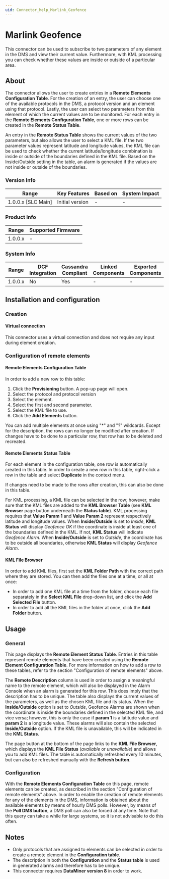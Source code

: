 ```yaml
---
uid: Connector_help_Marlink_Geofence
---
```


# Marlink Geofence

This connector can be used to subscribe to two parameters of any element in the DMS and view their current value. Furthermore, with KML processing you can check whether these values are inside or outside of a particular area.

## About

The connector allows the user to create entries in a **Remote Elements Configuration Table**. For the creation of an entry, the user can choose one of the available protocols in the DMS, a protocol version and an element using that protocol. Lastly, the user can select two parameters from this element of which the current values are to be monitored. For each entry in the **Remote Elements Configuration Table**, one or more rows can be created in the **Remote Status Table**.

An entry in the **Remote Status Table** shows the current values of the two parameters, but also allows the user to select a KML file. If the two parameter values represent latitude and longitude values, the KML file can be used to check whether the current latitude/longitude combination is inside or outside of the boundaries defined in the KML file. Based on the Inside/Outside setting in the table, an alarm is generated if the values are not inside or outside of the boundaries.

### Version Info

| Range                | Key Features     | Based on     | System Impact     |
|----------------------|------------------|--------------|-------------------|
| 1.0.0.x [SLC Main]   | Initial version  | -            | -                 |

### Product Info

| Range     | Supported Firmware     |
|-----------|------------------------|
| 1.0.0.x   | -                      |

### System Info

| Range     | DCF Integration     | Cassandra Compliant     | Linked Components     | Exported Components     |
|-----------|---------------------|-------------------------|-----------------------|-------------------------|
| 1.0.0.x   | No                  | Yes                     | -                     | -                       |

## Installation and configuration

### Creation

#### Virtual connection

This connector uses a virtual connection and does not require any input during element creation.

### Configuration of remote elements

#### Remote Elements Configuration Table

In order to add a new row to this table:

1. Click the **Provisioning** button. A pop-up page will open.
1. Select the protocol and protocol version
1. Select the element.
1. Select the first and second parameter.
1. Select the KML file to use.
1. Click the **Add Elements** button.

You can add multiple elements at once using "\*" and "?" wildcards. Except for the description, the rows can no longer be modified after creation. If changes have to be done to a particular row, that row has to be deleted and recreated.

#### Remote Elements Status Table

For each element in the configuration table, one row is automatically created in this table.
In order to create a new row in this table, right-click a row in the table and select **Duplicate** in the context menu.

If changes need to be made to the rows after creation, this can also be done in this table.

For KML processing, a KML file can be selected in the row; however, make sure that the KML files are added to the **KML Browser Table** (see **KML Browser** page button underneath the **Status table**). KML processing requires that **Value Param 1** and **Value Param 2** represent respectively latitude and longitude values. When **Inside/Outside** is set to *Inside*, **KML Status** will display *Geofence OK* if the coordinate is inside at least one of the boundaries defined in the KML. If not, **KML Status** will indicate *Geofence Alarm*. When **Inside/Outside** is set to *Outside*, the coordinate has to be outside all boundaries, otherwise **KML Status** will display *Geofence Alarm*.

#### KML File Browser

In order to add KML files, first set the **KML Folder Path** with the correct path where they are stored. You can then add the files one at a time, or all at once:

- In order to add one KML file at a time from the folder, choose each file separately in the **Select KML File** drop-down list, and click the **Add Selected File** button.
- In order to add all the KML files in the folder at once, click the **Add Folder** button.

## Usage

### General

This page displays the **Remote Element Status Table**. Entries in this table represent remote elements that have been created using the **Remote Element Configuration Table**. For more information on how to add a row to these tables, refer to the section "Configuration of remote elements" above.

The **Remote Description** column is used in order to assign a meaningful name to the remote element, which will also be displayed in the Alarm Console when an alarm is generated for this row. This does imply that the description has to be unique. The table also displays the current values of the parameters, as well as the chosen KML file and its status. When the **Inside/Outside** option is set to *Outside*, Geofence Alarms are shown when the coordinate is inside the boundaries defined in the selected KML file, and vice versa; however, this is only the case if **param 1** is a latitude value and **param 2** is a longitude value. These alarms will also contain the selected **Inside/Outside** option. If the KML file is unavailable, this will be indicated in the **KML Status**.

The page button at the bottom of the page links to the **KML File Browser**, which displays the **KML File Status** (*available* or *unavailable*) and allows you to add KML files. The table is automatically refreshed every 10 minutes, but can also be refreshed manually with the **Refresh button**.

### Configuration

With the **Remote Elements Configuration Table** on this page, remote elements can be created, as described in the section "Configuration of remote elements" above. In order to enable the creation of remote elements for any of the elements in the DMS, information is obtained about the available elements by means of hourly DMS polls. However, by means of the **Poll DMS button**, a DMS poll can also be forced at any time. Note that this query can take a while for large systems, so it is not advisable to do this often.

## Notes

- Only protocols that are assigned to elements can be selected in order to create a remote element in the **Configuration table**.
- The description in both the **Configuration** and the **Status table** is used in generated alarms and therefore has to be unique.
- This connector requires **DataMiner version 8** in order to work.
